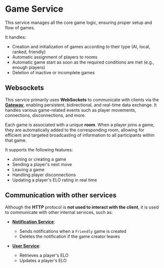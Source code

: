 # Game Service

This service manages all the core game logic, ensuring proper setup and flow of games.

It handles:

- Creation and initialization of games according to their type (AI, local, ranked, friendly)
- Automatic assignment of players to rooms
- Automatic game start as soon as the required conditions are met (e.g., enough players)
- Deletion of inactive or incomplete games

## Websockets

This service primarily uses **WebSockets** to communicate with clients via the **[Gateway](./services/gateway/README.md)**, enabling persistent,
bidirectional, and real-time data exchange. It handles various game-related events such as player movements,
connections, disconnections, and more.

Each game is associated with a unique **room**. When a player joins a game, they are automatically added to the
corresponding room, allowing for efficient and targeted broadcasting of information to all participants within that
game.

It supports the following features:

- Joining or creating a game
- Sending a player's next move
- Leaving a game
- Handling player disconnections
- Updating a player's ELO rating in real time

## Communication with other services

Although the **HTTP** protocol is **not used to interact with the client**, it is used to communicate with other
internal services, such as:

- [**Notification Service**](../notifications-service/README.md):
    - Sends notifications when a `Friendly` game is created
    - Deletes the notification if the game creator leaves

- [**User Service**](../user-service/README.md):
    - Retrieves a player's ELO
    - Updates a player's ELO
